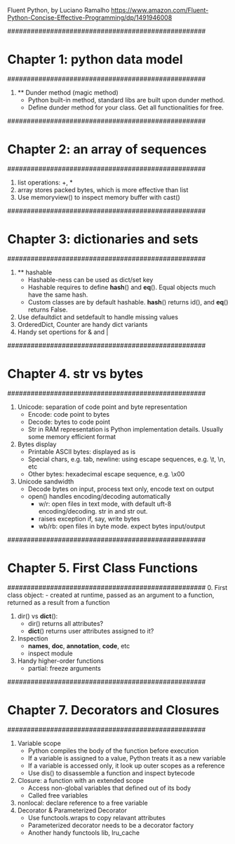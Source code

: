 Fluent Python, by Luciano Ramalho
https://www.amazon.com/Fluent-Python-Concise-Effective-Programming/dp/1491946008

###################################################
# Chapter 1: python data model
###################################################
1. ** Dunder method (magic method)
    - Python built-in method, standard libs are built upon dunder method.
    - Define dunder method for your class. Get all functionalities for free.


###################################################
# Chapter 2: an array of sequences
###################################################
1. list operations: +, *
2. array stores packed bytes, which is more effective than list
3. Use memoryview() to inspect memory buffer with cast()


###################################################
# Chapter 3: dictionaries and sets
###################################################
1. ** hashable
    - Hashable-ness can be used as dict/set key
    - Hashable requires to define __hash__() and __eq__(). Equal objects much have the same hash.
    - Custom classes are by default hashable. __hash__() returns id(), and __eq__() returns False.
2. Use defaultdict and setdefault to handle missing values
3. OrderedDict, Counter are handy dict variants
4. Handy set opertions for & and |


###################################################
# Chapter 4. str vs bytes
###################################################
1. Unicode: separation of code point and byte representation
    - Encode: code point to bytes
    - Decode: bytes to code point
    - Str in RAM representation is Python implementation details. Usually some memory efficient format
2. Bytes display
    - Printable ASCII bytes: displayed as is
    - Special chars, e.g. tab, newline: using escape sequences, e.g. \t, \n, etc
    - Other bytes: hexadecimal escape sequence, e.g. \x00
3. Unicode sandwidth
    - Decode bytes on input, process text only, encode text on output
    - open() handles encoding/decoding automatically 
        - w/r: open files in text mode, with default uft-8 encoding/decoding. str in and str out. 
        - raises exception if, say, write bytes
        - wb/rb: open files in byte mode. expect bytes input/output

###################################################
# Chapter 5. First Class Functions
###################################################
0. First class object:
    - created at runtime, passed as an argument to a function, returned as a result from a function
1. dir() vs __dict__(): 
    - dir() returns all attributes?
    - __dict__() returns user attributes assigned to it?
2. Inspection
    - __names__, __doc__, __annotation__, __code__, etc
    - inspect module
3. Handy higher-order functions
    - partial: freeze arguments

###################################################
# Chapter 7. Decorators and Closures
###################################################
1. Variable scope
    - Python compiles the body of the function before execution
    - If a variable is assigned to a value, Python treats it as a new variable
    - If a variable is accessed only, it look up outer scopes as a reference
    - Use dis() to disassemble a function and inspect bytecode
2. Closure: a function with an extended scope 
    - Access non-global variables that defined out of its body
    - Called free variables
3. nonlocal: declare reference to a free variable
4. Decorator & Parameterized Decorator
    - Use functools.wraps to copy relavant attributes
    - Parameterized decorator needs to be a decorator factory
    - Another handy functools lib, lru_cache